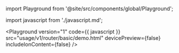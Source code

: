 import Playground from '@site/src/components/global/Playground';

import javascript from './javascript.md';

<Playground
  version="1"
  code={{ javascript }}
  src="usage/v1/router/basic/demo.html"
  devicePreview={false}
  includeIonContent={false}
/>
